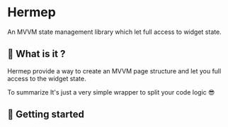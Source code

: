 # Hermep

An MVVM state management library which let full access to widget state.

## 🧐 What is it ?

Hermep provide a way to create an MVVM page structure and let you full access to the widget state.

To summarize It's just a very simple wrapper to split your code logic 😎

## 👻 Getting started


